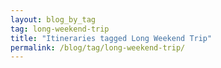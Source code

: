 ```yaml
---
layout: blog_by_tag
tag: long-weekend-trip
title: "Itineraries tagged Long Weekend Trip"
permalink: /blog/tag/long-weekend-trip/
---
```

